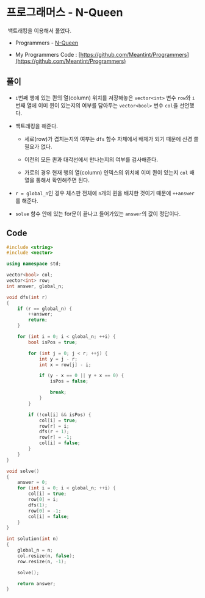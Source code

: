 # 프로그래머스 - N-Queen

&nbsp;백트래킹을 이용해서 풀었다.

- Programmers - [N-Queen](https://programmers.co.kr/learn/courses/30/lessons/12952)

- My Programmers Code : [https://github.com/Meantint/Programmers](https://github.com/Meantint/Programmers)

## 풀이

- `i`번째 행에 있는 퀸의 열(column) 위치를 저장해놓은 `vector<int>` 변수 `row`와 `i`번째 열에 이미 퀸이 있는지의 여부를 담아두는 `vector<bool>` 변수 `col`을 선언했다.

- 백트래킹을 해준다.

  - 세로(row)가 겹치는지의 여부는 `dfs` 함수 자체에서 배제가 되기 때문에 신경 쓸 필요가 없다.

  - 이전의 모든 퀸과 대각선에서 만나는지의 여부를 검사해준다.

  - 가로의 경우 현재 행의 열(column) 인덱스의 위치에 이미 퀸이 있는지 `col` 배열을 통해서 확인해주면 된다.

- `r = global_n`인 경우 체스판 전체에 `n`개의 퀸을 배치한 것이기 때문에 `++answer`를 해준다.

- `solve` 함수 안에 있는 for문이 끝나고 들어가있는 `answer`의 값이 정답이다.

## Code

```cpp
#include <string>
#include <vector>

using namespace std;

vector<bool> col;
vector<int> row;
int answer, global_n;

void dfs(int r)
{
    if (r == global_n) {
        ++answer;
        return;
    }

    for (int i = 0; i < global_n; ++i) {
        bool isPos = true;

        for (int j = 0; j < r; ++j) {
            int y = j - r;
            int x = row[j] - i;

            if (y - x == 0 || y + x == 0) {
                isPos = false;

                break;
            }
        }

        if (!col[i] && isPos) {
            col[i] = true;
            row[r] = i;
            dfs(r + 1);
            row[r] = -1;
            col[i] = false;
        }
    }
}

void solve()
{
    answer = 0;
    for (int i = 0; i < global_n; ++i) {
        col[i] = true;
        row[0] = i;
        dfs(1);
        row[0] = -1;
        col[i] = false;
    }
}

int solution(int n)
{
    global_n = n;
    col.resize(n, false);
    row.resize(n, -1);

    solve();

    return answer;
}
```
